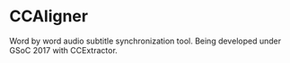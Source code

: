 # CCAligner
Word by word audio subtitle synchronization tool. Being developed under GSoC 2017 with CCExtractor.
